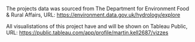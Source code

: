 The projects data was sourced from The Department for Environment Food & Rural Affairs, URL: https://environment.data.gov.uk/hydrology/explore

All visualistations of this project have and will be shown on Tableau Public, URL: https://public.tableau.com/app/profile/martin.kell2687/vizzes


